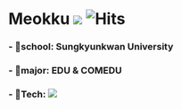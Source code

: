 # Meokku <img src="https://img.shields.io/badge/goat0129@naver.com-EA4335?style=flat-square&logo=Gmail&logoColor=white"/> ![Hits](https://hits.seeyoufarm.com/api/count/incr/badge.svg?url=https%3A%2F%2Fgithub.com%2Fmeokku&count_bg=%23C596D7&title_bg=%239C57B6&icon=&icon_color=%23FFC4C4&title=hits&edge_flat=true) 
### - 🏫school: Sungkyunkwan University
### - 📖major: EDU & COMEDU
### - 🔧Tech: <img src="https://img.shields.io/badge/Python-3776AB?style=flat-square&logo=Python&logoColor=white"/>
